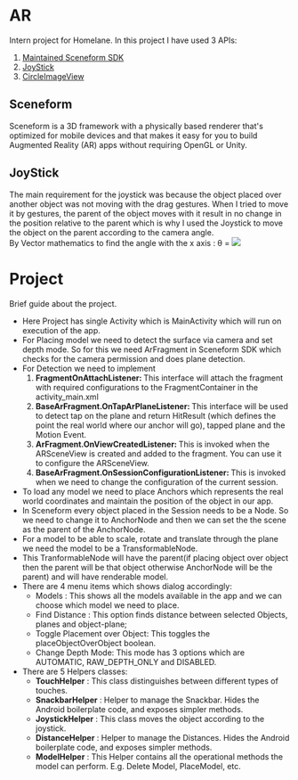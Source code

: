# AR
Intern project for Homelane.
In this project I have used 3 APIs: 
1. [Maintained Sceneform SDK](https://github.com/ThomasGorisse/sceneform-android-sdk)
2. [JoyStick](https://github.com/controlwear/virtual-joystick-android)
3. [CircleImageView](https://github.com/hdodenhof/CircleImageView) 

## Sceneform
Sceneform is a 3D framework with a physically based renderer that's optimized for mobile devices and that makes it easy for you to build Augmented Reality (AR) apps without requiring OpenGL or Unity.

## JoyStick
The main requirement for the joystick was because the object placed over another object was not moving with the drag gestures. When I tried to move it by gestures, the parent of the object moves with it result in no change in the position relative to the parent which is why I used the Joystick to move the object on the parent according to the camera angle.
<br>By Vector mathematics to find the angle with the x axis : &theta; = <img src="https://render.githubusercontent.com/render/math?math=cos^{-1}\sqrt{\frac{x^2}{x^2%2Bz^2}}">

# Project
Brief guide about the project.
- Here Project has single Activity which is MainActivity which will run on execution of the app.
- For Placing model we need to detect the surface via camera and set depth mode. So for this we need ArFragment in Sceneform SDK which checks for the camera permission and does plane detection.
- For Detection we need to implement 
  <ol>
    <li>
      <strong>
        FragmentOnAttachListener:
      </strong> 
      This interface will attach the fragment with required configurations to the FragmentContainer in the activity_main.xml
    </li>
    <li>
      <strong>
        BaseArFragment.OnTapArPlaneListener: 
       </strong> 
       This interface will be used to detect tap on the plane and return HitResult (which defines the point the real world where our anchor will go), tapped plane and the Motion Event.
     </li>
     <li>
      <strong>
        ArFragment.OnViewCreatedListener: 
      </strong>
      This is invoked when the ARSceneView is created and added to the fragment. You can use it to configure the ARSceneView.
     </li>
     <li>
      <strong>
        BaseArFragment.OnSessionConfigurationListener: 
      </strong>
      This is invoked when we need to change the configuration of the current session.
      </li>
    </ol> 
- To load any model we need to place Anchors which represents the real world coordinates and maintain the position of the object in our app. 
- In Sceneform every object placed in the Session needs to be a Node. So we need to change it to AnchorNode and then we can set the the scene as the parent of the AnchorNode. 
- For a model to be able to scale, rotate and translate through the plane we need the model to be a TransformableNode. 
- This TranformableNode will have the parent(if placing object over object then the parent will be that object otherwise AnchorNode will be the parent) and will have renderable model.
- There are 4 menu items which shows dialog accordingly:
  * Models : This shows all the models available in the app and we can choose which model we need to place.
  * Find Distance : This option finds distance between selected Objects, planes and object-plane;
  * Toggle Placement over Object:  This toggles the placeObjectOverObject boolean.
  * Change Depth Mode: This mode has 3 options which are AUTOMATIC, RAW_DEPTH_ONLY and DISABLED.
- There are 5 Helpers classes: 
  * **TouchHelper** : This class distinguishes between different types of touches.
  * **SnackbarHelper** : Helper to manage the Snackbar. Hides the Android boilerplate code, and exposes simpler methods.
  * **JoystickHelper** : This class moves the object according to the joystick.
  * **DistanceHelper** : Helper to manage the Distances. Hides the Android boilerplate code, and exposes simpler methods. 
  * **ModelHelper** : This Helper contains all the operational methods the model can perform. E.g. Delete Model, PlaceModel, etc.
  
